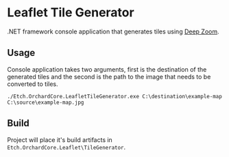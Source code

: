 # Leaflet Tile Generator

.NET framework console application that generates tiles using [Deep Zoom](https://www.microsoft.com/silverlight/deep-zoom/).

## Usage

Console application takes two arguments, first is the destination of the generated tiles and the second is the path to the image that needs to be converted to tiles.

```
./Etch.OrchardCore.LeafletTileGenerator.exe C:\destination\example-map C:\source\example-map.jpg
```

## Build

Project will place it's build artifacts in `Etch.OrchardCore.Leaflet\TileGenerator`.
